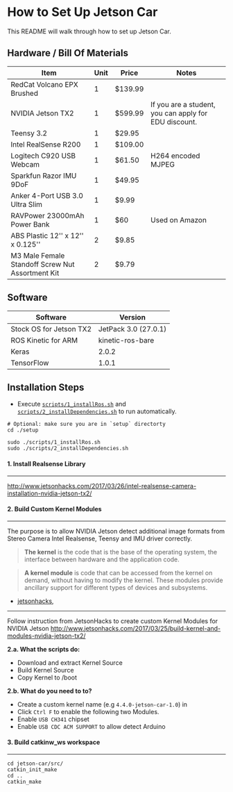 How to Set Up Jetson Car
========================

This README will walk through how to set up Jetson Car.



Hardware / Bill Of Materials
----------------------------


| **Item**                                         | **Unit** | **Price** | **Notes**                                                     |
|--------------------------------------------------|----------|---------------------|---------------------------------------------------------------|
| RedCat Volcano EPX Brushed                       | 1        | $139.99             |                                                               |
| NVIDIA Jetson TX2                                | 1        | $599.99             | If you are a student, you can apply for EDU discount. |
| Teensy 3.2                                       | 1        | $29.95              |                                                               |
| Intel RealSense R200                             | 1        | $109.00             |                                                               |
| Logitech C920 USB Webcam                         | 1        | $61.50              | H264 encoded MJPEG                                            |
| Sparkfun Razor IMU 9DoF                          | 1        | $49.95              |                                                               |
| Anker 4-Port USB 3.0 Ultra Slim                  | 1        | $9.99               |                                                               |
| RAVPower 23000mAh Power Bank                     | 1        | $60                 | Used on Amazon                                                |
| ABS Plastic 12'' x 12'' x 0.125''                | 2        | $9.85               |                                                               |
| M3 Male Female Standoff Screw Nut Assortment Kit | 2        | $9.79               |                                                               |



Software
--------

| Software                | Version              |
|-------------------------|----------------------|
| Stock OS for Jetson TX2 | JetPack 3.0 (27.0.1) |
| ROS Kinetic for ARM     | kinetic-ros-bare     |
| Keras                   | 2.0.2                |
| TensorFlow              | 1.0.1                |





Installation Steps
------------------

* Execute [`scripts/1_installRos.sh`](https://github.com/dat-ai/jetson-car/blob/master/setup/scripts/1_installRos.sh) and [`scripts/2_installDependencies.sh`](https://github.com/dat-ai/jetson-car/blob/master/setup/scripts/2_installDependencies.sh) to run automatically.
```
# Optional: make sure you are in `setup` directorty
cd ./setup

sudo ./scripts/1_installRos.sh
sudo ./scripts/2_installDependencies.sh
```


#### 1. Install Realsense Library
--------------------------------
http://www.jetsonhacks.com/2017/03/26/intel-realsense-camera-installation-nvidia-jetson-tx2/




#### 2. Build Custom Kernel Modules
----------------------------------

The purpose is to allow NVIDIA Jetson detect additional image formats from Stereo Camera Intel Realsense, Teensy and IMU driver correctly.


> **The kernel** is the code that is the base of the operating system, the interface between hardware and the application code.

> **A kernel module** is code that can be accessed from the kernel on demand, without having to modify the kernel. These modules provide ancillary support for different types of devices and subsystems.
- [jetsonhacks](http://www.jetsonhacks.com/2017/03/26/intel-realsense-camera-installation-nvidia-jetson-tx2/),
----

Follow instruction from JetsonHacks to create custom Kernel Modules for NVIDIA Jetson
http://www.jetsonhacks.com/2017/03/25/build-kernel-and-modules-nvidia-jetson-tx2/



**2.a. What the scripts do:**
* Download and extract Kernel Source
* Build Kernel Source
* Copy Kernel to /boot


**2.b. What do you need to to?**
* Create a custom kernel name (e.g `4.4.0-jetson-car-1.0`) in
* Click `Ctrl F` to enable the following two Modules.
* Enable `USB CH341` chipset
* Enable `USB CDC ACM SUPPORT` to allow detect Arduino





####  3. Build catkinw_ws workspace
-------------------------------

```
cd jetson-car/src/
catkin_init_make
cd ..
catkin_make
```
